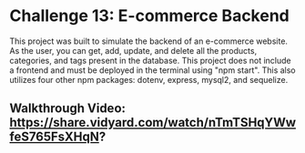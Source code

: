 # Challenge 13: E-commerce Backend

This project was built to simulate the backend of an e-commerce website. As the user, you can get, add, update, and delete all the products, categories, and tags present in the database. This project does not include a frontend and must be deployed in the terminal using "npm start". This also utilizes four other npm packages: dotenv, express, mysql2, and sequelize. 

## Walkthrough Video: https://share.vidyard.com/watch/nTmTSHqYWwfeS765FsXHqN?
